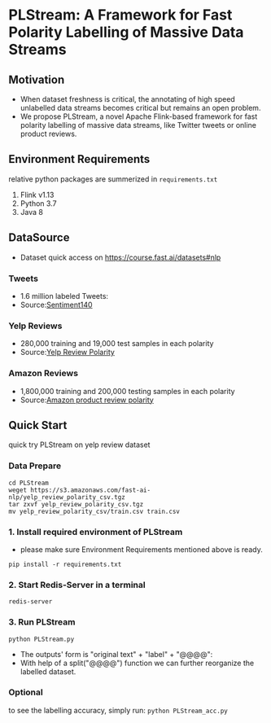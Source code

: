 # PLStream: A Framework for Fast Polarity Labelling of Massive Data Streams

## Motivation
* When dataset freshness is critical, the annotating of high speed unlabelled data streams becomes critical but remains an open problem.
* We propose PLStream, a novel Apache Flink-based framework for fast polarity labelling of massive data streams, like Twitter tweets or online product reviews.

## Environment Requirements
relative python packages are summerized in `requirements.txt`
1. Flink v1.13
2. Python 3.7
3. Java 8

## DataSource
* Dataset quick access on https://course.fast.ai/datasets#nlp
### Tweets
* 1.6 million labeled Tweets:
* Source:[Sentiment140](http://cs.stanford.edu/people/alecmgo/trainingandtestdata.zip)
### Yelp Reviews
* 280,000 training and 19,000 test samples in each polarity
* Source:[Yelp Review Polarity](https://s3.amazonaws.com/fast-ai-nlp/yelp_review_polarity_csv.tgz)
### Amazon Reviews
* 1,800,000 training and 200,000 testing samples in each polarity
* Source:[Amazon product review polarity](https://s3.amazonaws.com/fast-ai-nlp/amazon_review_polarity_csv.tgz)

## Quick Start
quick try PLStream on yelp review dataset
### Data Prepare
```
cd PLStream
weget https://s3.amazonaws.com/fast-ai-nlp/yelp_review_polarity_csv.tgz
tar zxvf yelp_review_polarity_csv.tgz
mv yelp_review_polarity_csv/train.csv train.csv
```
### 1. Install required environment of PLStream
* please make sure Environment Requirements mentioned above is ready.
```
pip install -r requirements.txt
```
### 2. Start Redis-Server in a terminal
```
redis-server
```
### 3. Run PLStream
```
python PLStream.py
```
* The outputs' form is "original text" + "label" + "@@@@":
* With help of a split("@@@@") function we can further reorganize the labelled dataset.

### Optional
to see the labelling accuracy, simply run:
`python PLStream_acc.py`
